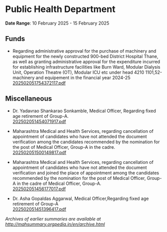 # Public Health Department

**Date Range**: 10 February 2025 - 15 February 2025


## Funds
- Regarding administrative approval for  the purchase of machinery and equipment for the newly constructed 900-bed District Hospital Thane, as well as granting administrative approval for the expenditure incurred for establishing infrastructure facilities like Burn Ward, Modular Dialysis Unit, Operation Theatre (OT), Modular ICU etc under head 4210 1101,52-machinery and equipement in the financial year 2024-25\
  [202502051754372117.pdf](https://gr.maharashtra.gov.in/Site/Upload/Government%20Resolutions/English/202502051754372117.pdf)

## Miscellaneous
- Dr. Yadavrao Shankarao Sonkamble, Medical Officer, Regarding fixed age retirement of Group-A.\
  [202502051454071917.pdf](https://gr.maharashtra.gov.in/Site/Upload/Government%20Resolutions/English/202502051454071917.pdf)

- Maharashtra Medical and Health Services, regarding cancellation of appointment of candidates who have not attended the document verification among the candidates recommended by the nomination for the post of Medical Officer, Group-A in the cadre.\
  [202502051500149817.pdf](https://gr.maharashtra.gov.in/Site/Upload/Government%20Resolutions/English/202502051500149817.pdf)

- Maharashtra Medical and Health Services, regarding cancellation of appointment of candidates who have not attended the document verification and joined the place of appointment among the candidates recommended by the nomination for the post of Medical Officer, Group-A in the cadre of Medical Officer, Group-A.\
  [202502051456177017.pdf](https://gr.maharashtra.gov.in/Site/Upload/Government%20Resolutions/English/202502051456177017.pdf)

- Dr. Asha Gopaldas Aggarwal, Medical Officer,Regarding fixed age retirement of Group-A\
  [202502051451396417.pdf](https://gr.maharashtra.gov.in/Site/Upload/Government%20Resolutions/English/202502051451396417.pdf)


*Archives of earlier summaries are available at http://mahsummary.orgpedia.in/en/archive.html*